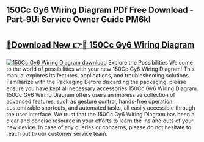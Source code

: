 ## 150Cc Gy6 Wiring Diagram PDf Free Download - Part-9Ui Service Owner Guide PM6kI

# <h2><a href="http://dfjus5.blite.top/?on=150Cc+Gy6+Wiring+Diagram">🔗Download New 👉🔴 150Cc Gy6 Wiring Diagram</a></h2>

[![150Cc Gy6 Wiring Diagram download](https://i.imgur.com/lujVjoI.png)](http://dfjus5.blite.top/?on=150Cc+Gy6+Wiring+Diagram)
Explore the Possibilities Welcome to the world of possibilities with your new 150Cc Gy6 Wiring Diagram! This manual explores its features, applications, and troubleshooting solutions. Familiarize with the Packaging Before discarding the packaging, please ensure you have kept all necessary accessories 150Cc Gy6 Wiring Diagram. 150Cc Gy6 Wiring Diagram offers users an impressive collection of advanced features, such as gesture control, hands-free operation, customizable shortcuts, and automated tasks, all easily accessible through the user interface. We trust that the 150Cc Gy6 Wiring Diagram has been a clear and concise resource in your efforts to learn the ins and outs of your new device. In case of any queries or concerns, please do not hesitate to reach out to our customer service team.
